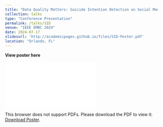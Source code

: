 ```yaml
---
title: "Data Quality Matters: Suicide Intention Detection on Social Media Posts Using a RoBERTa-CNN"
collection: talks
type: "Conference Presentation"
permalink: /talks/SID
venue: "IEEE EMBC 2024"
date: 2024-07-17
slidesurl: 'http://academicpages.github.io/files/SID-Poster.pdf'
location: "Orlando, FL"
---
```


**View poster here**

<object data="../files/SID-Poster.pdf" type="application/pdf" width="1200px" height="1600px">
    <embed src="../files/SID-Poster.pdf">
        <p>This browser does not support PDFs. Please download the PDF to view it: <a href="../files/SID-Poster.pdf">Download Poster</a>.</p>
    </embed>
</object>